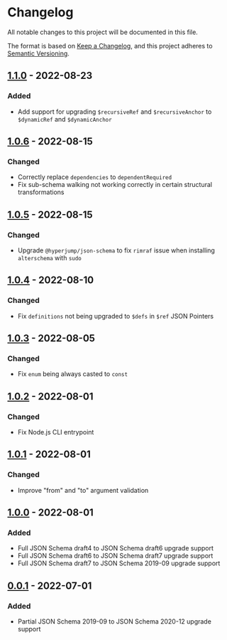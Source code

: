 Changelog
=========

All notable changes to this project will be documented in this file.

The format is based on [Keep a
Changelog](https://keepachangelog.com/en/1.0.0/), and this project adheres to
[Semantic Versioning](https://semver.org/spec/v2.0.0.html).

[1.1.0] - 2022-08-23
--------------------

### Added

- Add support for upgrading `$recursiveRef` and `$recursiveAnchor` to
  `$dynamicRef` and `$dynamicAnchor`

[1.0.6] - 2022-08-15
--------------------

### Changed

- Correctly replace `dependencies` to `dependentRequired`
- Fix sub-schema walking not working correctly in certain structural
  transformations

[1.0.5] - 2022-08-15
--------------------

### Changed

- Upgrade `@hyperjump/json-schema` to fix `rimraf` issue when installing
  `alterschema` with `sudo`

[1.0.4] - 2022-08-10
--------------------

### Changed

- Fix `definitions` not being upgraded to `$defs` in `$ref` JSON Pointers

[1.0.3] - 2022-08-05
--------------------

### Changed

- Fix `enum` being always casted to `const`

[1.0.2] - 2022-08-01
--------------------

### Changed

- Fix Node.js CLI entrypoint

[1.0.1] - 2022-08-01
--------------------

### Changed

- Improve "from" and "to" argument validation

[1.0.0] - 2022-08-01
--------------------

### Added

- Full JSON Schema draft4 to JSON Schema draft6 upgrade support
- Full JSON Schema draft6 to JSON Schema draft7 upgrade support
- Full JSON Schema draft7 to JSON Schema 2019-09 upgrade support

[0.0.1] - 2022-07-01
--------------------

### Added

- Partial JSON Schema 2019-09 to JSON Schema 2020-12 upgrade support

[1.1.0]: https://github.com/sourcemeta/alterschema/releases/tag/v1.1.0
[1.0.6]: https://github.com/sourcemeta/alterschema/releases/tag/v1.0.6
[1.0.5]: https://github.com/sourcemeta/alterschema/releases/tag/v1.0.5
[1.0.4]: https://github.com/sourcemeta/alterschema/releases/tag/v1.0.4
[1.0.3]: https://github.com/sourcemeta/alterschema/releases/tag/v1.0.3
[1.0.2]: https://github.com/sourcemeta/alterschema/releases/tag/v1.0.2
[1.0.1]: https://github.com/sourcemeta/alterschema/releases/tag/v1.0.1
[1.0.0]: https://github.com/sourcemeta/alterschema/releases/tag/v1.0.0
[0.0.1]: https://github.com/sourcemeta/alterschema/releases/tag/v0.0.1
